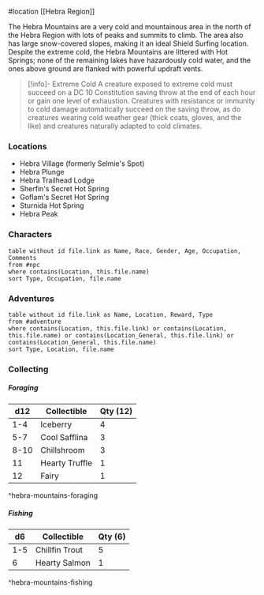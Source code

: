  #location [[Hebra Region]]

The Hebra Mountains are a very cold and mountainous area in the north of the Hebra Region with lots of peaks and summits to climb. The area also has large snow-covered slopes, making it an ideal Shield Surfing location. Despite the extreme cold, the Hebra Mountains are littered with Hot Springs; none of the remaining lakes have hazardously cold water, and the ones above ground are flanked with powerful updraft vents. 

>[!info]- Extreme Cold
> A creature exposed to extreme cold must succeed on a DC 10 Constitution saving throw at the end of each hour or gain one level of exhaustion. Creatures with resistance or immunity to cold damage automatically succeed on the saving throw, as do creatures wearing cold weather gear (thick coats, gloves, and the like) and creatures naturally adapted to cold climates.

### Locations

- Hebra Village (formerly Selmie's Spot)
- Hebra Plunge
- Hebra Trailhead Lodge
- Sherfin's Secret Hot Spring
- Goflam's Secret Hot Spring
- Sturnida Hot Spring
- Hebra Peak

### Characters
```dataview
table without id file.link as Name, Race, Gender, Age, Occupation, Comments
from #npc
where contains(Location, this.file.name)
sort Type, Occupation, file.name
```

### Adventures
```dataview
table without id file.link as Name, Location, Reward, Type
from #adventure
where contains(Location, this.file.link) or contains(Location, this.file.name) or contains(Location_General, this.file.link) or contains(Location_General, this.file.name)
sort Type, Location, file.name
```

### Collecting

##### Foraging

| d12  | Collectible    | Qty (12) |
| ---- | -------------- | -------- |
| 1-4  | Iceberry       | 4        |
| 5-7  | Cool Safflina  | 3        |
| 8-10 | Chillshroom    | 3        |
| 11   | Hearty Truffle | 1        |
| 12   | Fairy          | 1        |
^hebra-mountains-foraging

##### Fishing

| d6  | Collectible    | Qty (6) |
| --- | -------------- | ------- |
| 1-5 | Chillfin Trout | 5       |
| 6   | Hearty Salmon  | 1       |
^hebra-mountains-fishing
